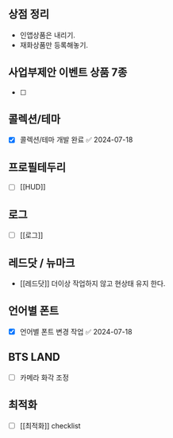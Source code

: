 

## 상점 정리 
 - 인앱상품은 내리기. 
 - 재화상품만 등록해놓기.
## 사업부제안 이벤트 상품 7종
- [ ] 

## 콜렉션/테마
- [x] 콜렉션/테마 개발 완료 ✅ 2024-07-18

## 프로필테두리
- [ ]  [[HUD]]


## 로그
- [ ]  [[로그]] 

## 레드닷 / 뉴마크 
 - [[레드닷]] 더이상 작업하지 않고 현상태 유지 한다. 

## 언어별 폰트
- [x] 언어별 폰트 변경 작업 ✅ 2024-07-18



## BTS LAND
- [ ] 카메라 화각 조정

## 최적화
- [ ] [[최적화]] checklist

